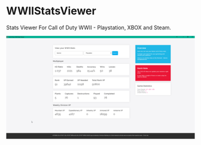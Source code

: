 # WWIIStatsViewer
Stats Viewer For Call of Duty WWII - Playstation, XBOX and Steam.

![Alt text](Screen.png?raw=true "WWII_Stats_Viewer")